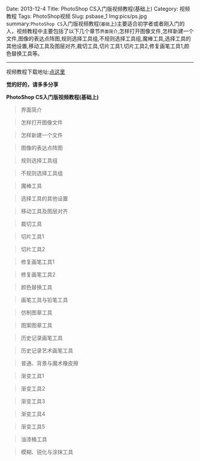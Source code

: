 Date: 2013-12-4
Title: PhotoShop CS入门版视频教程(基础上)
Category: 视频教程
Tags: PhotoShop视频
Slug: psbase_1
Img:pics/ps.jpg
summary:`PhotoShop CS`入门版视频教程(`基础`上)主要适合初学者或者刚入门的人，视频教程中主要包括了以下几个章节`界面简介`,怎样打开图像文件,怎样新建一个文件,图像的表达点阵图,规则选择工具组,不规则选择工具组,魔棒工具,选择工具的其他设置,移动工具及图层对齐,裁切工具,切片工具1,切片工具2,修复画笔工具1,颜色替换工具等。

----------
视频教程下载地址:<a href="http://yunpan.cn/QUGwKCTFL3cLC" target="_blank">点这里</a>

**觉的好的，请多多分享**

**PhotoShop CS入门版视频教程(基础上)**

>界面简介

>怎样打开图像文件

>怎样新建一个文件

>图像的表达点阵图

>规则选择工具组

>不规则选择工具组

>魔棒工具

>选择工具的其他设置

>移动工具及图层对齐

>裁切工具

>切片工具1

>切片工具2

>修复画笔工具1

>修复画笔工具2

>颜色替换工具

>画笔工具与铅笔工具

>仿制图章工具

>图案图章工具

>历史记录画笔工具

>历史记录艺术画笔工具

>普通、背景与魔术橡皮擦

>渐变工具1

>渐变工具2

>渐变工具3

>渐变工具4

>渐变工具5

>油漆桶工具

>模糊、锐化与涂抹工具


